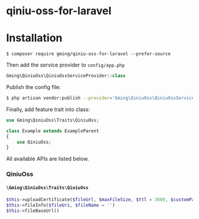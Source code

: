 # qiniu-oss-for-laravel
# Installation
```
$ composer require gming/qiniu-oss-for-laravel --prefer-source
```

Then add the service provider to `config/app.php`

```php
Gming\QiniuOss\QiniuOssServiceProvider::class
```

Publish the config file:

```sh
$ php artisan vendor:publish --provider='Gming\QiniuOss\QiniuOssServiceProvider' 
```

Finally, add feature trait into class:

```php
use Gming\QiniuOss\Traits\QiniuOss;

class Example extends ExampleParent
{
    use QiniuOss;
}
```

All available APIs are listed below.

### QiniuOss

#### `\Gming\QiniuOss\Traits\QiniuOss`

```php
$this->uploadCertificate($fileUrl, $maxFileSize, $ttl = 3600, $customParam = '')
$this->fileInfo($fileUri, $fileName = '')
$this->fileBaseUrl()
```
